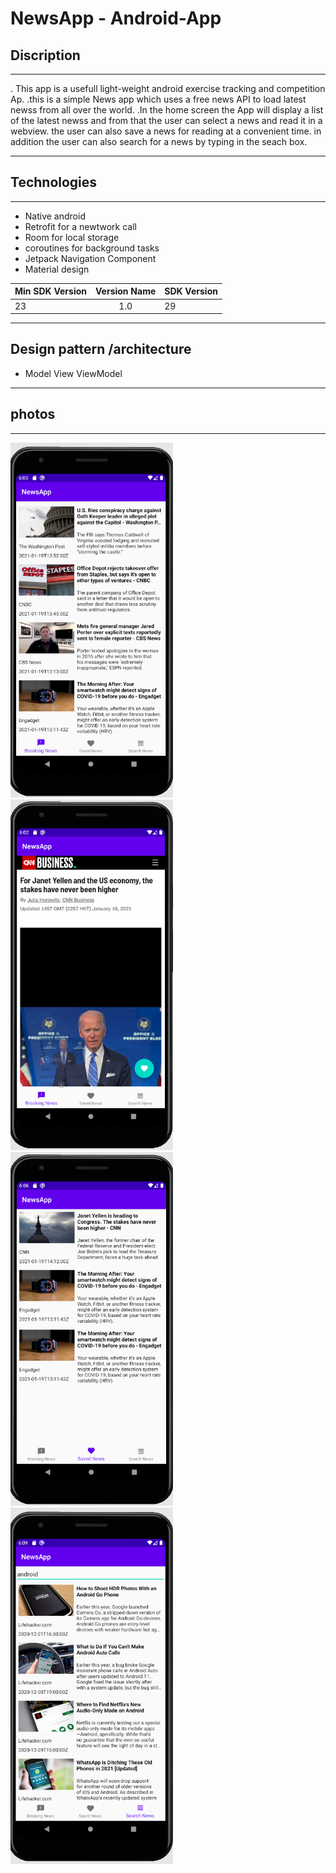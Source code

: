 # NewsApp - Android-App      



 ## Discription 
 -------------------------------------------------------
. This app is a usefull light-weight android exercise tracking and competition Ap.
.this is a simple News app which uses a free news API to load latest newss from all over the world.
.In the home screen the App will display a list of the latest newss and from that the user can select a news and read
 it in a webview. the user can also save a news for reading at a convenient time. 
 in addition the user can also search for a news by typing in the seach box.

---

 ## Technologies   
    
 -----------------------------------------------------
 
- Native android
- Retrofit for a newtwork call
- Room for local storage
- coroutines for background tasks
- Jetpack Navigation Component
- Material design



 
 |  Min SDK Version | Version Name  | SDK Version |
 | ---------------- |:-------------:| ----------  |
 |  23              |  1.0          |      29     |

 
 


---------------------------------------------------------

## Design pattern /architecture


- Model View ViewModel

-----------------------------------------------------------


 

## photos

---------------------


<img src="ui1.PNG" width="260"> <img src="ui3.PNG" width="260"> 
<img src="ui4.PNG" width="260"> <img src="ui5.PNG" width="260">


